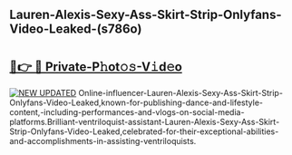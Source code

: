 ## Lauren-Alexis-Sexy-Ass-Skirt-Strip-Onlyfans-Video-Leaked-(s786o)


# <h2><a href="https://mediaupload.pro?-19M">🔗👉 🔴 Private-P𝚑ot𝚘𝚜-V𝚒d𝚎o</a></h2>

[![NEW UPDATED](https://i.imgur.com/0qMVB7G.gif)](https://mediaupload.pro?-19M)
Online-influencer-Lauren-Alexis-Sexy-Ass-Skirt-Strip-Onlyfans-Video-Leaked,known-for-publishing-dance-and-lifestyle-content,-including-performances-and-vlogs-on-social-media-platforms.Brilliant-ventriloquist-assistant-Lauren-Alexis-Sexy-Ass-Skirt-Strip-Onlyfans-Video-Leaked,celebrated-for-their-exceptional-abilities-and-accomplishments-in-assisting-ventriloquists.  